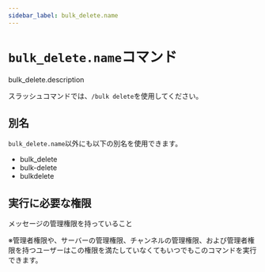 ```yaml
---
sidebar_label: bulk_delete.name
---
```

# `bulk_delete.name`コマンド
bulk_delete.description

スラッシュコマンドでは、`/bulk delete`を使用してください。

## 別名
`bulk_delete.name`以外にも以下の別名を使用できます。

- bulk_delete
- bulk-delete
- bulkdelete




## 実行に必要な権限
メッセージの管理権限を持っていること

※管理者権限や、サーバーの管理権限、チャンネルの管理権限、および管理者権限を持つユーザーはこの権限を満たしていなくてもいつでもこのコマンドを実行できます。
  
